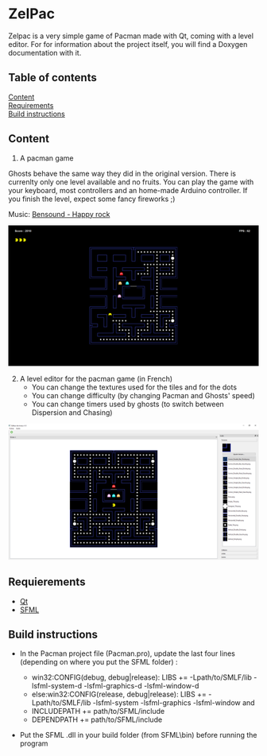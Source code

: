 # ZelPac

Zelpac is a very simple game of Pacman made with Qt, coming with a level editor.
For for information about the project itself, you will find a Doxygen documentation with it.

## Table of contents
[Content](#content)  
[Requirements](#requirements)  
[Build instructions](#build-instructions)  

## Content
1) A pacman game

Ghosts behave the same way they did in the original version.
There is currenlty only one level available and no fruits.
You can play the game with your keyboard, most controllers and an home-made Arduino controller.
If you finish the level, expect some fancy fireworks ;)

Music: [Bensound - Happy rock](www.bensound.com)

![Alt text](/Illustrations/My_pacman.png)

2) A level editor for the pacman game (in French)
	- You can change the textures used for the tiles and for the dots
	- You can change difficulty (by changing Pacman and Ghosts' speed)
	- You can change timers used by ghosts (to switch between Dispersion and Chasing)
	
![Alt text](/Illustrations/My_pacman_editor.png)

## Requierements

- [Qt](https://www.qt.io/)
- [SFML](https://www.sfml-dev.org/download/sfml/2.4.2/index-fr.php)

## Build instructions

- In the Pacman project file (Pacman.pro), update the last four lines (depending on where you put the SFML folder) :
	- win32:CONFIG(debug, debug|release): LIBS += -Lpath/to/SMLF/lib -lsfml-system-d -lsfml-graphics-d -lsfml-window-d
	- else:win32:CONFIG(release, debug|release): LIBS += -Lpath/to/SMLF/lib -lsfml-system -lsfml-graphics -lsfml-window
	and
	- INCLUDEPATH += path/to/SFML/include
	- DEPENDPATH += path/to/SFML/include
	
- Put the SFML .dll in your build folder (from SFML\bin) before running the program
